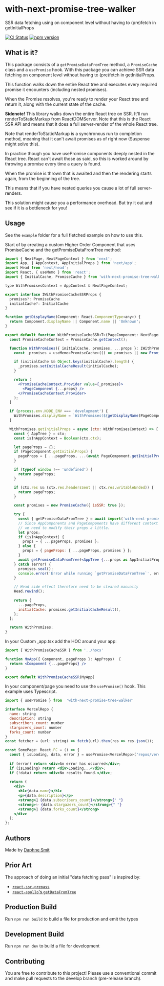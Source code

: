 # with-next-promise-tree-walker
SSR data fetching using on component level without having to (pre)fetch in getInitialProps

[![CI Status](https://github.com/daphnesmit/with-next-promise-tree-walker/workflows/CI/badge.svg)](https://github.com/daphnesmit/with-next-promise-tree-walker/actions)
[![npm version](https://badge.fury.io/js/with-next-promise-tree-walker.svg)](https://badge.fury.io/js/with-next-promise-tree-walker)

## What is it?
This package consists of a `getPromiseDataFromTree` method, a `PromiseCache` class and a `usePromise` hook.
With this package you can achieve SSR data fetching on component level without having to (pre)fetch in getInitialProps.

This function walks down the entire React tree and executes every required promise it encounters (including nested promises).

When the Promise resolves, you're ready to render your React tree and return it, along with the current state of the cache.

__Sidenote!__
This library walks down the entire React tree on SSR.
It'll run renderToStaticMarkup from ReactDOMServer. Note that this is the React SSR API and means that it does a full server-render of the whole React tree.

Note that renderToStaticMarkup is a synchronous run to completion method, meaning that it can't await promises as of right now (Suspense might solve this).

In practice though you have usePromise components deeply nested in the React tree. React can't await those as said, so this is worked around by throwing a promise every time a query is found.

When the promise is thrown that is awaited and then the rendering starts again, from the beginning of the tree.

This means that if you have nested queries you cause a lot of full server-renders.

This solution might cause you a performance overhead.
But try it out and see if it is a bottleneck for you!

## Usage
See the `example` folder for a full fletched example on how to use this.

Start of by creating a custom Higher Order Component that uses PromiseCache and the getPromiseDataFromTree method:

```jsx
import { NextPage, NextPageContext } from 'next';
import App, { AppContext, AppInitialProps } from 'next/app';
import Head from 'next/head';
import React, { useMemo } from 'react';
import { InitialCache, PromiseCache } from 'with-next-promise-tree-walker';

type WithPromisesContext = AppContext & NextPageContext;

export interface IWithPromiseCacheSSRProps {
  promises?: PromiseCache
  initialCache?: InitialCache
}

function getDisplayName(Component: React.ComponentType<any>) {
  return Component.displayName || Component.name || 'Unknown';
}

export default function WithPromiseCacheSSR<T>(PageComponent: NextPage<any> | typeof App) {
  const PromiseCacheContext = PromiseCache.getContext();

  function WithPromises({ initialCache, promises, ...props }: IWithPromiseCacheSSRProps) {
    const _promises = useMemo<PromiseCache>(() => promises || new PromiseCache({ isSSR: false }), [promises]);

    if (initialCache && Object.keys(initialCache).length) {
      _promises.setInitialCacheResult(initialCache);
    }

    return (
      <PromiseCacheContext.Provider value={_promises}>
        <PageComponent {...props} />
      </PromiseCacheContext.Provider>
    );
  }

  if (process.env.NODE_ENV === 'development') {
    WithPromises.displayName = `WithPromises(${getDisplayName(PageComponent)})`;
  }

  WithPromises.getInitialProps = async (ctx: WithPromisesContext) => {
    const { AppTree } = ctx;
    const isInAppContext = Boolean(ctx.ctx);

    let pageProps = {};
    if (PageComponent.getInitialProps) {
      pageProps = { ...pageProps, ...(await PageComponent.getInitialProps(ctx)) };
    }

    if (typeof window !== 'undefined') {
      return pageProps;
    }

    if (ctx.res && (ctx.res.headersSent || ctx.res.writableEnded)) {
      return pageProps;
    }

    const promises = new PromiseCache({ isSSR: true });

    try {
      const { getPromiseDataFromTree } = await import('with-next-promise-tree-walker');
      // Since AppComponents and PageComponents have different context types
      // we need to modify their props a little.
      let props;
      if (isInAppContext) {
        props = { ...pageProps, promises };
      } else {
        props = { pageProps: { ...pageProps, promises } };
      }
      await getPromiseDataFromTree(<AppTree {...props as AppInitialProps} />, { promises });
    } catch (error) {
      promises.seal();
      console.error('Error while running `getPromiseDataFromTree`', error);
    }

    // Head side effect therefore need to be cleared manually
    Head.rewind();
    
    return {
      ...pageProps,
      initialCache: promises.getInitialCacheResult(),
    };
  };

  return WithPromises;
}
```

In your Custom _app.tsx add the HOC around your app:

```jsx
import { WithPromiseCacheSSR } from '../hocs'

function MyApp({ Component, pageProps }: AppProps)  {
  return <Component {...pageProps} />
}

export default WithPromiseCacheSSR(MyApp)
```

In your component/page you need to use the `usePromise()` hook. This example uses Typescript.

```jsx
import { usePromise } from  'with-next-promise-tree-walker'

interface VercelRepo {
  name: string
  description: string
  subscribers_count: number
  stargazers_count: number
  forks_count: number
}
const fetcher = (url: string) => fetch(url).then(res => res.json());

const SomePage: React.FC = () => {
  const { isLoading, data, error } = usePromise<VercelRepo>('repos/vercel/swr', fetcher('https://api.github.com/repos/vercel/swr'), { ssr: true, skip: false });
  
  if (error) return <div>An error has occurred</div>;
  if (isLoading) return <div>Loading...</div>;
  if (!data) return <div>No results found.</div>;
  
  return (
    <div>
      <h1>{data.name}</h1>
      <p>{data.description}</p>
      <strong>👀 {data.subscribers_count}</strong>{" "}
      <strong>✨ {data.stargazers_count}</strong>{" "}
      <strong>🍴 {data.forks_count}</strong>
    </div>
  );
};
```

## Authors
Made by [Daphne Smit](https://github.com/daphnesmit)

## Prior Art
The approach of doing an initial "data fetching pass" is inspired by:

- [`react-ssr-prepass`](https://github.com/FormidableLabs/react-ssr-prepass)
- [`react-apollo`'s `getDataFromTree`](https://github.com/apollographql/react-apollo/blob/master/src/getDataFromTree.ts)

## Production Build

Run `npm run build` to build a file for production and emit the types

## Development Build
Run `npm run dev` to build a file for development

## Contributing
You are free to contribute to this project!
Please use a conventional commit and make pull requests to the develop branch (pre-release branch).